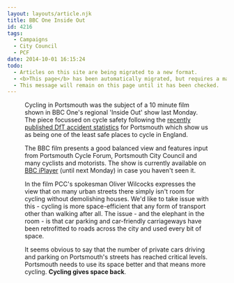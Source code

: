 ```yaml
---
layout: layouts/article.njk
title: BBC One Inside Out
id: 4216
tags:
  - Campaigns
  - City Council
  - PCF
date: 2014-10-01 16:15:24
todo:
  - Articles on this site are being migrated to a new format.
  - <b>This page</b> has been automatically migrated, but requires a manual check-&amp;-tune to ensure the format and links all work as expected.
  - This message will remain on this page until it has been checked.
---
```


<figure id="attachment_4217" align="alignright" width="300"][![Cycling in Portsmouth](http://www.pompeybug.co.uk/wp-content/uploads/2014/10/insideout-300x191.png)](http://www.pompeybug.co.uk/wp-content/uploads/2014/10/insideout.png) Cycling in Portsmouth</figure>

Cycling in Portsmouth was the subject of a 10 minute film shown in BBC One's regional 'Inside Out' show last Monday. The piece focussed on cycle safety following the [recently published DfT accident statistics](http://www.pompeybug.co.uk/2014/09/portsmouths-cyclist-accident-rate-increases-by-9/ "Portsmouth’s Cyclist Accident Rate Increases by 9%") for Portsmouth which show us as being one of the least safe places to cycle in England.

The BBC film presents a good balanced view and features input from Portsmouth Cycle Forum, Portsmouth City Council and many cyclists and motorists. The show is currently available on [BBC iPlayer](http://www.bbc.co.uk/programmes/b04hv5rh "BB Inside Out") (until next Monday) in case you haven't seen it.

In the film PCC's spokesman Oliver Wilcocks expresses the view that on many urban streets there simply isn't room for cycling without demolishing houses. We'd like to take issue with this - cycling is more space-efficient that any form of transport other than walking after all. The issue - and the elephant in the room - is that car parking and car-friendly carriageways have been retrofitted to roads across the city and used every bit of space.

It seems obvious to say that the number of private cars driving and parking on Portsmouth's streets has reached critical levels. Portsmouth needs to use its space better and that means more cycling. **Cycling gives space back**.